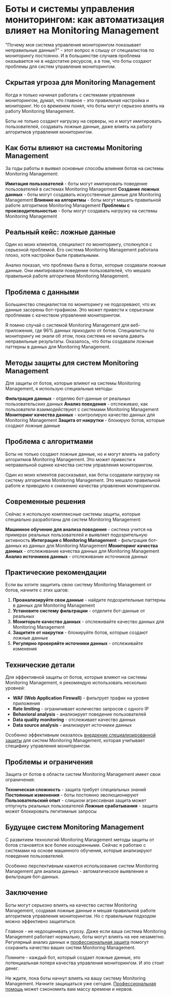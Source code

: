 # Боты и системы управления мониторингом: как автоматизация влияет на Monitoring Management

"Почему моя система управления мониторингом показывает неправильные данные?" - этот вопрос я слышу от специалистов по мониторингу постоянно. И в большинстве случаев проблема оказывается не в недостатке ресурсов, а в том, что боты создают проблемы для систем управления мониторингом.

## Скрытая угроза для Monitoring Management

Когда я только начинал работать с системами управления мониторингом, думал, что главное - это правильная настройка и мониторинг. Но со временем понял, что боты могут серьезно влиять на работу Monitoring Management.

Боты не только создают нагрузку на серверы, но и могут имитировать пользователей, создавать ложные данные, даже влиять на работу алгоритмов управления мониторингом.

## Как боты влияют на системы Monitoring Management

За годы работы я выявил основные способы влияния ботов на системы Monitoring Management:

**Имитация пользователей** - боты могут имитировать поведение пользователей в системах Monitoring Management
**Создание ложных данных** - боты могут создавать искусственные данные для Monitoring Management
**Влияние на алгоритмы** - боты могут мешать правильной работе алгоритмов Monitoring Management
**Проблемы с производительностью** - боты могут создавать нагрузку на системы Monitoring Management

## Реальный кейс: ложные данные

Один из моих клиентов, специалист по мониторингу, столкнулся с серьезной проблемой. Его система Monitoring Management работала плохо, хотя настройки были правильными.

Анализ показал, что проблема была в ботах, которые создавали ложные данные. Они имитировали поведение пользователей, что мешало правильной работе алгоритмов Monitoring Management.

## Проблема с данными

Большинство специалистов по мониторингу не подозревают, что их данные засорены бот-трафиком. Это может привести к серьезным проблемам с качеством управления мониторингом.

Я помню случай с системой Monitoring Management для веб-приложения, где 96% данных приходило от ботов. Специалисты по мониторингу не знали об этом, пока система не начала давать неправильные результаты. Оказалось, что боты создавали ложные паттерны в данных для Monitoring Management.

## Методы защиты для систем Monitoring Management

Для защиты от ботов, которые влияют на системы Monitoring Management, я использую специальные методы:

**Фильтрация данных** - отделяю бот-данные от реальных пользовательских данных
**Анализ поведения** - отслеживаю, как пользователи взаимодействуют с системами Monitoring Management
**Мониторинг качества данных** - контролирую качество данных для Monitoring Management
**Защита от накрутки** - блокирую ботов, которые создают ложные данные

## Проблема с алгоритмами

Боты не только создают ложные данные, но и могут влиять на работу алгоритмов Monitoring Management. Это может привести к неправильной оценке качества систем управления мониторингом.

Один из моих клиентов рассказывал, как боты создавали нагрузку на систему алгоритмов Monitoring Management. Это мешало правильной работе и приводило к снижению качества управления мониторингом.

## Современные решения

Сейчас я использую комплексные системы защиты, которые специально разработаны для систем Monitoring Management:

**Машинное обучение для анализа поведения** - система учится на примерах реальных пользователей и выявляет подозрительную активность
**Интеграция с Monitoring Management** - фильтрация бот-данных из данных для Monitoring Management
**Мониторинг качества данных** - отслеживание качества данных для Monitoring Management
**Анализ источников данных** - отслеживание источников данных

## Практические рекомендации

Если вы хотите защитить свою систему Monitoring Management от ботов, начните с этих шагов:

1. **Проанализируйте свои данные** - найдите подозрительные паттерны в данных для Monitoring Management
2. **Установите систему фильтрации** - отделите бот-данные от реальных
3. **Мониторьте качество данных** - отслеживайте качество данных для Monitoring Management
4. **Защитите от накрутки** - блокируйте ботов, которые создают ложные данные
5. **Регулярно проверяйте источники данных** - отслеживайте изменения

## Технические детали

Для эффективной защиты от ботов, которые влияют на системы Monitoring Management, я рекомендую использовать несколько уровней:

- **WAF (Web Application Firewall)** - фильтрует трафик на уровне приложения
- **Rate limiting** - ограничивает количество запросов с одного IP
- **Behavioral analysis** - анализирует поведение пользователей
- **Data quality monitoring** - отслеживает качество данных
- **Data source analysis** - анализирует источники данных

Особенно эффективным оказалось [внедрение специализированной защиты](https://progaem.com/ustanovka-antibота-usluga-po-zashhite-ot-botов-vashih-sajtов-na-различных-cms-системах.html) для систем Monitoring Management, которая учитывает специфику управления мониторингом.

## Проблемы и ограничения

Защита от ботов в области систем Monitoring Management имеет свои ограничения:

**Техническая сложность** - защита требует специальных знаний
**Постоянные изменения** - боты постоянно эволюционируют
**Пользовательский опыт** - слишком агрессивная защита может отпугнуть реальных пользователей
**Ложные срабатывания** - защита может блокировать легитимные запросы

## Будущее систем Monitoring Management

С развитием технологий Monitoring Management методы защиты от ботов становятся все более изощренными. Сейчас я работаю с системами на основе машинного обучения, которые анализируют поведение пользователей.

Особенно перспективным кажется использование систем Monitoring Management для анализа данных - автоматическое выявление и фильтрация бот-данных.

## Заключение

Боты могут серьезно влиять на качество систем Monitoring Management, создавая ложные данные и мешая правильной работе алгоритмов управления мониторингом. Но с правильным подходом можно эффективно защититься.

Главное - не недооценивать угрозу. Даже если ваша система Monitoring Management работает нормально, боты могут влиять на нее незаметно. Регулярный анализ данных и [профессиональная защита](https://progaem.com/ustanovka-antibота-usluga-po-zashhite-ot-botов-vashih-sajtов-na-различных-cms-системах.html) помогут сохранить качество ваших систем Monitoring Management.

Помните - каждый бот, который создает ложные данные, это потенциальная потеря качества управления мониторингом. И это стоит денег.

Не ждите, пока боты начнут влиять на вашу систему Monitoring Management. Начните защищаться уже сегодня. [Профессиональная помощь](https://progaem.com/ustanovka-antibота-usluga-po-zashhite-ot-botов-vashih-sajtов-na-различных-cms-системах.html) может сэкономить вам массу времени и нервов.
